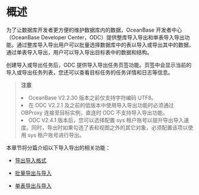 概述 
=======================

为了让数据库开发者更方便的维护数据库内的数据，OceanBase 开发者中心（OceanBase Developer Center，ODC）提供整库导入导出和单表导入导出功能。通过整库导入导出用户可以批量选择数据库中的表以导入或导出其中的数据，通过单表导入导出，用户可以导入导出目标表中的数据和结构。

创建导入或导出任务后，ODC 提供导入导出任务页签功能。页签中会显示当前的导入或导出任务列表，您还可以查看目标任务的任务详情和日志等信息。
> **注意**<br>
> <li> OceanBase V2.2.30 版本之前仅支持字符编码 UTF8。</li>
> <li> 在 ODC V2.2.1 及之前的低版本中使用导入导出功能时必须通过 OBProxy 连接至目标实例，直连时 ODC 不支持导入导出功能。</li>
> <li> ODC V2.4.1 版本后，您可以选择配置 sys 租户账号以提升导出导入速度。同时，导出时如果勾选了表和视图之外的其它对象，必须配置该项以使用 sys 租户账号进行导出。</li>


本章节将分篇介绍以下导入导出的相关功能：

* [导出导入格式](../1.web-odc-data-export-and-import/2.web-odc-export-and-import-formats.md)

* [批量导出与导入](../1.web-odc-data-export-and-import/3.web-odc-batch-export-and-import.md)

* [单表导出与导入](../1.web-odc-data-export-and-import/4.web-odc-single-table-export-and-import.md)
